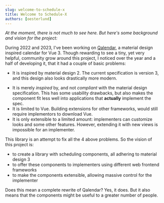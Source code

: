 ```yaml
---
slug: welcome-to-schedule-x
title: Welcome to Schedule-X
authors: [oesterlund]
---
```


_At the moment, there is not much to see here. But here's some background and vision for the project:_

During 2022 and 2023, I've been working on [Qalendar](https://tomosterlund.github.io/qalendar/), a material design
inspired calendar for Vue 3. Though rewarding to
see a
tiny, yet very helpful, community grow around this project, I noticed over the year and a half of developing it, that it
had a couple of basic problems:

- It is inspired by material design 2. The current specification is version 3, and this design also looks drastically
  more modern.

* It is merely _inspired_ by, and not _compliant_ with the material design specification. This has some usability
  drawbacks, but also makes the component fit less well into applications that **actually** implement the spec.
* It is limited to Vue. Building extensions for other frameworks, would still require implementors to download Vue.
* It is only extensible to a limited amount: implementers can customize looks and some other features. However,
  extending it with new views is impossible for an implementer.

This library is an attempt to fix all the 4 above problems. So the vision of this project is:

- to create a library with scheduling components, all adhering to material design 3
- to offer these components to implementers using different web frontend frameworks
- to make the components extensible, allowing massive control for the implementer

Does this mean a complete rewrite of Qalendar? Yes, it does. But it also means that the components might be useful to a
greater number of people.
